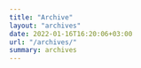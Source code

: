 ```yaml
---
title: "Archive"
layout: "archives"
date: 2022-01-16T16:20:06+03:00
url: "/archives/"
summary: archives
---
```


